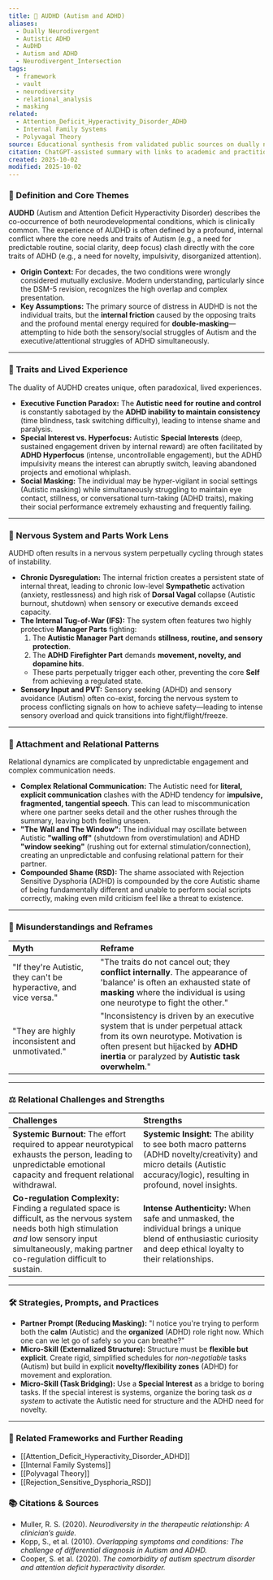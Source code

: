 ```yaml
---
title: 🧩 AUDHD (Autism and ADHD)
aliases:
  - Dually Neurodivergent
  - Autistic ADHD
  - AuDHD
  - Autism and ADHD
  - Neurodivergent_Intersection
tags:
  - framework
  - vault
  - neurodiversity
  - relational_analysis
  - masking
related:
  - Attention_Deficit_Hyperactivity_Disorder_ADHD
  - Internal Family Systems
  - Polyvagal Theory
source: Educational synthesis from validated public sources on dually neurodivergent experiences
citation: ChatGPT-assisted summary with links to academic and practitioner materials
created: 2025-10-02
modified: 2025-10-02
---
```


<!-- @format -->

### 🧩 Definition and Core Themes

**AUDHD** (Autism and Attention Deficit Hyperactivity Disorder) describes the co-occurrence of both neurodevelopmental conditions, which is clinically common. The experience of AUDHD is often defined by a profound, internal conflict where the core needs and traits of Autism (e.g., a need for predictable routine, social clarity, deep focus) clash directly with the core traits of ADHD (e.g., a need for novelty, impulsivity, disorganized attention).

- **Origin Context:** For decades, the two conditions were wrongly considered mutually exclusive. Modern understanding, particularly since the DSM-5 revision, recognizes the high overlap and complex presentation.
- **Key Assumptions:** The primary source of distress in AUDHD is not the individual traits, but the **internal friction** caused by the opposing traits and the profound mental energy required for **double-masking**—attempting to hide both the sensory/social struggles of Autism and the executive/attentional struggles of ADHD simultaneously.

---

### 🌿 Traits and Lived Experience

The duality of AUDHD creates unique, often paradoxical, lived experiences.

- **Executive Function Paradox:** The **Autistic need for routine and control** is constantly sabotaged by the **ADHD inability to maintain consistency** (time blindness, task switching difficulty), leading to intense shame and paralysis.
- **Special Interest vs. Hyperfocus:** Autistic **Special Interests** (deep, sustained engagement driven by internal reward) are often facilitated by **ADHD Hyperfocus** (intense, uncontrollable engagement), but the ADHD impulsivity means the interest can abruptly switch, leaving abandoned projects and emotional whiplash.
- **Social Masking:** The individual may be hyper-vigilant in social settings (Autistic masking) while simultaneously struggling to maintain eye contact, stillness, or conversational turn-taking (ADHD traits), making their social performance extremely exhausting and frequently failing.

---

### 🧠 Nervous System and Parts Work Lens

AUDHD often results in a nervous system perpetually cycling through states of instability.

- **Chronic Dysregulation:** The internal friction creates a persistent state of internal threat, leading to chronic low-level **Sympathetic** activation (anxiety, restlessness) and high risk of **Dorsal Vagal** collapse (Autistic burnout, shutdown) when sensory or executive demands exceed capacity.
- **The Internal Tug-of-War (IFS):** The system often features two highly protective **Manager Parts** fighting:
  1.  The **Autistic Manager Part** demands **stillness, routine, and sensory protection**.
  2.  The **ADHD Firefighter Part** demands **movement, novelty, and dopamine hits**.
  - These parts perpetually trigger each other, preventing the core **Self** from achieving a regulated state.
- **Sensory Input and PVT:** Sensory seeking (ADHD) and sensory avoidance (Autism) often co-exist, forcing the nervous system to process conflicting signals on how to achieve safety—leading to intense sensory overload and quick transitions into fight/flight/freeze.

---

### 💞 Attachment and Relational Patterns

Relational dynamics are complicated by unpredictable engagement and complex communication needs.

- **Complex Relational Communication:** The Autistic need for **literal, explicit communication** clashes with the ADHD tendency for **impulsive, fragmented, tangential speech**. This can lead to miscommunication where one partner seeks detail and the other rushes through the summary, leaving both feeling unseen.
- **"The Wall and The Window":** The individual may oscillate between Autistic **"walling off"** (shutdown from overstimulation) and ADHD **"window seeking"** (rushing out for external stimulation/connection), creating an unpredictable and confusing relational pattern for their partner.
- **Compounded Shame (RSD):** The shame associated with Rejection Sensitive Dysphoria (ADHD) is compounded by the core Autistic shame of being fundamentally different and unable to perform social scripts correctly, making even mild criticism feel like a threat to existence.

---

### 🔄 Misunderstandings and Reframes

| Myth                                                              | Reframe                                                                                                                                                                                                           |
| :---------------------------------------------------------------- | :---------------------------------------------------------------------------------------------------------------------------------------------------------------------------------------------------------------- |
| "If they're Autistic, they can't be hyperactive, and vice versa." | "The traits do not cancel out; they **conflict internally**. The appearance of 'balance' is often an exhausted state of **masking** where the individual is using one neurotype to fight the other."              |
| "They are highly inconsistent and unmotivated."                   | "Inconsistency is driven by an executive system that is under perpetual attack from its own neurotype. Motivation is often present but hijacked by **ADHD inertia** or paralyzed by **Autistic task overwhelm**." |

---

### ⚖️ Relational Challenges and Strengths

| Challenges                                                                                                                                                                                                         | Strengths                                                                                                                                                                  |
| :----------------------------------------------------------------------------------------------------------------------------------------------------------------------------------------------------------------- | :------------------------------------------------------------------------------------------------------------------------------------------------------------------------- |
| **Systemic Burnout:** The effort required to appear neurotypical exhausts the person, leading to unpredictable emotional capacity and frequent relational withdrawal.                                              | **Systemic Insight:** The ability to see both macro patterns (ADHD novelty/creativity) and micro details (Autistic accuracy/logic), resulting in profound, novel insights. |
| **Co-regulation Complexity:** Finding a regulated space is difficult, as the nervous system needs both high stimulation _and_ low sensory input simultaneously, making partner co-regulation difficult to sustain. | **Intense Authenticity:** When safe and unmasked, the individual brings a unique blend of enthusiastic curiosity and deep ethical loyalty to their relationships.          |

---

### 🛠️ Strategies, Prompts, and Practices

- **Partner Prompt (Reducing Masking):** "I notice you're trying to perform both the **calm** (Autistic) and the **organized** (ADHD) role right now. Which one can we let go of safely so you can breathe?"
- **Micro-Skill (Externalized Structure):** Structure must be **flexible but explicit**. Create rigid, simplified schedules for _non-negotiable_ tasks (Autism) but build in explicit **novelty/flexibility zones** (ADHD) for movement and exploration.
- **Micro-Skill (Task Bridging):** Use a **Special Interest** as a bridge to boring tasks. If the special interest is systems, organize the boring task _as a system_ to activate the Autistic need for structure and the ADHD need for novelty.

---

### 🔗 Related Frameworks and Further Reading

- [[Attention_Deficit_Hyperactivity_Disorder_ADHD]]
- [[Internal Family Systems]]
- [[Polyvagal Theory]]
- [[Rejection_Sensitive_Dysphoria_RSD]]

### 📚 Citations & Sources

- Muller, R. S. (2020). _Neurodiversity in the therapeutic relationship: A clinician’s guide._
- Kopp, S., et al. (2010). _Overlapping symptoms and conditions: The challenge of differential diagnosis in Autism and ADHD._
- Cooper, S. et al. (2020). _The comorbidity of autism spectrum disorder and attention deficit hyperactivity disorder._

